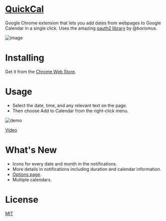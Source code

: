 [QuickCal](http://goo.gl/Xi5CPY)
========
Google Chrome extension that lets you add dates from webpages to Google Calendar in a single click. Uses the amazing [oauth2 library](https://github.com/borismus/oauth2-extensions) by @borismus.

![image](http://cl.ly/image/0q1x3x3x1y18/Screen%20Shot%202014-12-25%20at%207.20.04%20AM.png)

Installing
===
Get it from the [Chrome Web Store](http://goo.gl/Xi5CPY).

Usage
===
* Select the date, time, and any relevant text on the page.
* Then choose Add to Calendar from the right-click menu.

![demo](http://giant.gfycat.com/WeeklyDeliriousBlackmamba.gif)

[Video](https://www.youtube.com/watch?v=Xu9lpSpKsYE)

What's New
===
* Icons for every date and month in the notifications.
* More details in notifications including duration and calendar information.
* [Options page](chrome://extensions?options=npahnpemegpjflcnfndnnolndkmcbfpi).
* Multiple calendars.

License
===
[MIT](https://github.com/nishanths/QuickCal/blob/master/LICENSE)